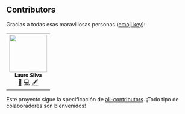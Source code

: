 ## Contributors

Gracias a todas esas maravillosas personas ([emoji key](https://allcontributors.org/docs/en/emoji-key)):

<!-- ALL-CONTRIBUTORS-LIST:START - Do not remove or modify this section -->
<!-- prettier-ignore-start -->
<!-- markdownlint-disable -->
<table>
  <tr>
    <td align="center"><a href="https://laurosilva.com"><img src="https://avatars2.githubusercontent.com/u/57044804?v=4" width="100px;" alt=""/><br /><sub><b>Lauro Silva</b></sub></a><br /><a href="#maintenance-laurosilvacom" title="Maintenance">🚧</a> <a href="https://github.com/typescript-cheatsheets/react-typescript-cheatsheet-es/commits?author=laurosilvacom" title="Code">💻</a> <a href="#content-laurosilvacom" title="Content">🖋</a></td>
  </tr>
</table>

<!-- markdownlint-enable -->
<!-- prettier-ignore-end -->
<!-- ALL-CONTRIBUTORS-LIST:END -->

Este proyecto sigue la specificación de [all-contributors](https://allcontributors.org/docs/es-es/overview). ¡Todo tipo de colaboradores son bienvenidos!
